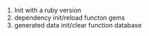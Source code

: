 1. Init with a ruby version
2. dependency init/reload functon
   gems
3. generated data init/clear function
   database

